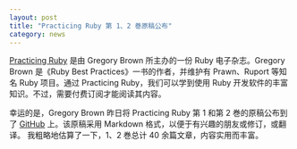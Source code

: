 ```yaml
---
layout: post
title: "Practicing Ruby 第 1、2 巻原稿公布"
category: news
---
```


[Practicing Ruby][p] 是由 Gregory Brown 所主办的一份 Ruby 电子杂志。Gregory
Brown 是《Ruby Best Practices》一书的作者，并维护有 Prawn、Ruport 等知名 Ruby
项目。通过 Practicing Ruby，我们可以学到使用 Ruby
开发软件的丰富知识。不过，需要付费订阅才能阅读其内容。

幸运的是，Gregory Brown 昨日将 Practicing Ruby 第 1 和第 2 巻的原稿公布到了
[GitHub][g] 上。该原稿采用 Markdown 格式，以便于有兴趣的朋友或修订，或翻译。
我粗略地估算了一下，1、2 巻总计 40 余篇文章，内容实用而丰富。

[p]: http://practicingruby.com
[g]: http://github.com/elm-city-craftworks/practicing-ruby-manuscripts/
